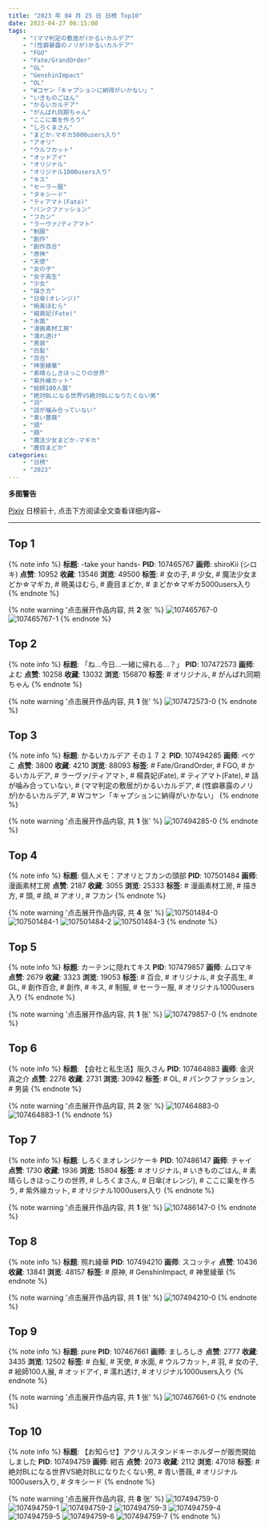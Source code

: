 ```yaml
---
title: "2023 年 04 月 25 日 日榜 Top10"
date: 2023-04-27 06:15:00
tags:
    - "(ママ判定の敷居が)かるいカルデア"
    - "(性癖暴露のノリが)かるいカルデア"
    - "FGO"
    - "Fate/GrandOrder"
    - "GL"
    - "GenshinImpact"
    - "OL"
    - "Wコヤン「キャプションに納得がいかない」"
    - "いきものごはん"
    - "かるいカルデア"
    - "がんばれ同期ちゃん"
    - "ここに巣を作ろう"
    - "しろくまさん"
    - "まどか☆マギカ5000users入り"
    - "アオリ"
    - "ウルフカット"
    - "オッドアイ"
    - "オリジナル"
    - "オリジナル1000users入り"
    - "キス"
    - "セーラー服"
    - "タキシード"
    - "ティアマト(Fate)"
    - "パンクファッション"
    - "フカン"
    - "ラーヴァ/ティアマト"
    - "制服"
    - "創作"
    - "創作百合"
    - "原神"
    - "天使"
    - "女の子"
    - "女子高生"
    - "少女"
    - "描き方"
    - "日傘(オレンジ)"
    - "暁美ほむら"
    - "楊貴妃(Fate)"
    - "水面"
    - "漫画素材工房"
    - "濡れ透け"
    - "男装"
    - "白髪"
    - "百合"
    - "神里綾華"
    - "素晴らしきほっこりの世界"
    - "紫外線カット"
    - "絵師100人展"
    - "絶対BLになる世界VS絶対BLになりたくない男"
    - "羽"
    - "話が噛み合っていない"
    - "青い薔薇"
    - "頭"
    - "顔"
    - "魔法少女まどか☆マギカ"
    - "鹿目まどか"
categories:
    - "日榜"
    - "2023"
---
```


<i class="fa fa-triangle-exclamation"></i>**多图警告**<i class="fa fa-triangle-exclamation"></i>

[Pixiv](https://www.pixiv.net/) 日榜前十, 点击下方阅读全文查看详细内容~

<!-- more -->

---

## Top 1

{% note info %}
**标题**: -take your hands-
**PID**: 107465767 **画师**: shiroKii (シロキ)
**点赞**: 10952 **收藏**: 13546 **浏览**: 49500
**标签**: # 女の子, # 少女, # 魔法少女まどか☆マギカ, # 暁美ほむら, # 鹿目まどか, # まどか☆マギカ5000users入り
{% endnote %}

{% note warning '点击展开作品内容, 共 **2** 张' %}
![107465767-0](https://i.pixiv.re/img-original/img/2023/04/24/00/38/12/107465767_p0.png)
![107465767-1](https://i.pixiv.re/img-original/img/2023/04/24/00/38/12/107465767_p1.png)
{% endnote %}

## Top 2

{% note info %}
**标题**: 「ね…今日…一緒に帰れる…？」
**PID**: 107472573 **画师**: よむ
**点赞**: 10258 **收藏**: 13032 **浏览**: 156870
**标签**: # オリジナル, # がんばれ同期ちゃん
{% endnote %}

{% note warning '点击展开作品内容, 共 **1** 张' %}
![107472573-0](https://i.pixiv.re/img-original/img/2023/04/24/08/04/19/107472573_p0.png)
{% endnote %}

## Top 3

{% note info %}
**标题**: かるいカルデア その１７２
**PID**: 107494285 **画师**: ペケこ
**点赞**: 3800 **收藏**: 4210 **浏览**: 88093
**标签**: # Fate/GrandOrder, # FGO, # かるいカルデア, # ラーヴァ/ティアマト, # 楊貴妃(Fate), # ティアマト(Fate), # 話が噛み合っていない, # (ママ判定の敷居が)かるいカルデア, # (性癖暴露のノリが)かるいカルデア, # Wコヤン「キャプションに納得がいかない」
{% endnote %}

{% note warning '点击展开作品内容, 共 **1** 张' %}
![107494285-0](https://i.pixiv.re/img-original/img/2023/04/25/00/01/22/107494285_p0.png)
{% endnote %}

## Top 4

{% note info %}
**标题**: 個人メモ：アオリとフカンの頭部
**PID**: 107501484 **画师**: 漫画素材工房
**点赞**: 2187 **收藏**: 3055 **浏览**: 25333
**标签**: # 漫画素材工房, # 描き方, # 頭, # 顔, # アオリ, # フカン
{% endnote %}

{% note warning '点击展开作品内容, 共 **4** 张' %}
![107501484-0](https://i.pixiv.re/img-original/img/2023/04/25/07/00/11/107501484_p0.jpg)
![107501484-1](https://i.pixiv.re/img-original/img/2023/04/25/07/00/11/107501484_p1.jpg)
![107501484-2](https://i.pixiv.re/img-original/img/2023/04/25/07/00/11/107501484_p2.jpg)
![107501484-3](https://i.pixiv.re/img-original/img/2023/04/25/07/00/11/107501484_p3.jpg)
{% endnote %}

## Top 5

{% note info %}
**标题**: カーテンに隠れてキス
**PID**: 107479857 **画师**: ムロマキ
**点赞**: 2679 **收藏**: 3323 **浏览**: 19053
**标签**: # 百合, # オリジナル, # 女子高生, # GL, # 創作百合, # 創作, # キス, # 制服, # セーラー服, # オリジナル1000users入り
{% endnote %}

{% note warning '点击展开作品内容, 共 **1** 张' %}
![107479857-0](https://i.pixiv.re/img-original/img/2023/04/24/16/23/54/107479857_p0.jpg)
{% endnote %}

## Top 6

{% note info %}
**标题**: 【会社と私生活】阪久さん
**PID**: 107464883 **画师**: 金沢真之介
**点赞**: 2278 **收藏**: 2731 **浏览**: 30942
**标签**: # OL, # パンクファッション, # 男装
{% endnote %}

{% note warning '点击展开作品内容, 共 **2** 张' %}
![107464883-0](https://i.pixiv.re/img-original/img/2023/04/24/00/14/09/107464883_p0.jpg)
![107464883-1](https://i.pixiv.re/img-original/img/2023/04/24/00/14/09/107464883_p1.jpg)
{% endnote %}

## Top 7

{% note info %}
**标题**: しろくまオレンジケーキ
**PID**: 107486147 **画师**: チャイ
**点赞**: 1730 **收藏**: 1936 **浏览**: 15804
**标签**: # オリジナル, # いきものごはん, # 素晴らしきほっこりの世界, # しろくまさん, # 日傘(オレンジ), # ここに巣を作ろう, # 紫外線カット, # オリジナル1000users入り
{% endnote %}

{% note warning '点击展开作品内容, 共 **1** 张' %}
![107486147-0](https://i.pixiv.re/img-original/img/2023/04/24/20/30/01/107486147_p0.png)
{% endnote %}

## Top 8

{% note info %}
**标题**: 照れ綾華
**PID**: 107494210 **画师**: スコッティ
**点赞**: 10436 **收藏**: 13841 **浏览**: 48157
**标签**: # 原神, # GenshinImpact, # 神里綾華
{% endnote %}

{% note warning '点击展开作品内容, 共 **1** 张' %}
![107494210-0](https://i.pixiv.re/img-original/img/2023/04/25/00/00/51/107494210_p0.jpg)
{% endnote %}

## Top 9

{% note info %}
**标题**: pure
**PID**: 107467661 **画师**: ましろしき
**点赞**: 2777 **收藏**: 3435 **浏览**: 12502
**标签**: # 白髪, # 天使, # 水面, # ウルフカット, # 羽, # 女の子, # 絵師100人展, # オッドアイ, # 濡れ透け, # オリジナル1000users入り
{% endnote %}

{% note warning '点击展开作品内容, 共 **1** 张' %}
![107467661-0](https://i.pixiv.re/img-original/img/2023/04/24/01/45/13/107467661_p0.jpg)
{% endnote %}

## Top 10

{% note info %}
**标题**: 【お知らせ】アクリルスタンドキーホルダーが販売開始しました
**PID**: 107494759 **画师**: 紺吉
**点赞**: 2073 **收藏**: 2112 **浏览**: 47018
**标签**: # 絶対BLになる世界VS絶対BLになりたくない男, # 青い薔薇, # オリジナル1000users入り, # タキシード
{% endnote %}

{% note warning '点击展开作品内容, 共 **8** 张' %}
![107494759-0](https://i.pixiv.re/img-original/img/2023/04/25/00/09/24/107494759_p0.jpg)
![107494759-1](https://i.pixiv.re/img-original/img/2023/04/25/00/09/24/107494759_p1.jpg)
![107494759-2](https://i.pixiv.re/img-original/img/2023/04/25/00/09/24/107494759_p2.jpg)
![107494759-3](https://i.pixiv.re/img-original/img/2023/04/25/00/09/24/107494759_p3.jpg)
![107494759-4](https://i.pixiv.re/img-original/img/2023/04/25/00/09/24/107494759_p4.jpg)
![107494759-5](https://i.pixiv.re/img-original/img/2023/04/25/00/09/24/107494759_p5.jpg)
![107494759-6](https://i.pixiv.re/img-original/img/2023/04/25/00/09/24/107494759_p6.jpg)
![107494759-7](https://i.pixiv.re/img-original/img/2023/04/25/00/09/24/107494759_p7.jpg)
{% endnote %}
